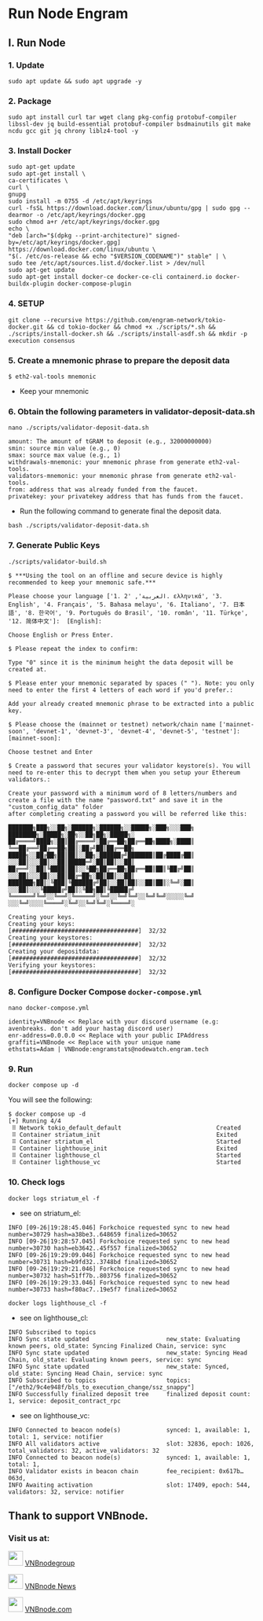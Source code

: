 # Run Node Engram

## I\. Run Node
### 1\. Update
```
sudo apt update && sudo apt upgrade -y
```

### 2\. Package
```
sudo apt install curl tar wget clang pkg-config protobuf-compiler libssl-dev jq build-essential protobuf-compiler bsdmainutils git make ncdu gcc git jq chrony liblz4-tool -y
```

### 3\. Install Docker
```
sudo apt-get update
sudo apt-get install \
ca-certificates \
curl \
gnupg
sudo install -m 0755 -d /etc/apt/keyrings
curl -fsSL https://download.docker.com/linux/ubuntu/gpg | sudo gpg --dearmor -o /etc/apt/keyrings/docker.gpg
sudo chmod a+r /etc/apt/keyrings/docker.gpg
echo \
"deb [arch="$(dpkg --print-architecture)" signed-by=/etc/apt/keyrings/docker.gpg] https://download.docker.com/linux/ubuntu \
"$(. /etc/os-release && echo "$VERSION_CODENAME")" stable" | \
sudo tee /etc/apt/sources.list.d/docker.list > /dev/null
sudo apt-get update
sudo apt-get install docker-ce docker-ce-cli containerd.io docker-buildx-plugin docker-compose-plugin
```

### 4\. SETUP
```
git clone --recursive https://github.com/engram-network/tokio-docker.git && cd tokio-docker && chmod +x ./scripts/*.sh && ./scripts/install-docker.sh && ./scripts/install-asdf.sh && mkdir -p execution consensus
```

### 5\. Create a mnemonic phrase to prepare the deposit data
```
$ eth2-val-tools mnemonic 
```
- Keep your mnemonic
### 6\. Obtain the following parameters in validator-deposit-data.sh
```
nano ./scripts/validator-deposit-data.sh
```
```
amount: The amount of tGRAM to deposit (e.g., 32000000000)
smin: source min value (e.g., 0)
smax: source max value (e.g., 1)
withdrawals-mnemonic: your mnemonic phrase from generate eth2-val-tools.
validators-mnemonic: your mnemonic phrase from generate eth2-val-tools.
from: address that was already funded from the faucet.
privatekey: your privatekey address that has funds from the faucet.
```
- Run the following command to generate final the deposit data.
```
bash ./scripts/validator-deposit-data.sh

```
### 7\. Generate Public Keys
```
./scripts/validator-build.sh
```
```
$ ***Using the tool on an offline and secure device is highly recommended to keep your mnemonic safe.***

Please choose your language ['1. العربية', '2. ελληνικά', '3. English', '4. Français', '5. Bahasa melayu', '6. Italiano', '7. 日本語', '8. 한국어', '9. Português do Brasil', '10. român', '11. Türkçe', '12. 简体中文']:  [English]:

Choose English or Press Enter.

$ Please repeat the index to confirm: 

Type "0" since it is the minimum height the data deposit will be created at.

$ Please enter your mnemonic separated by spaces (" "). Note: you only need to enter the first 4 letters of each word if you'd prefer.:

Add your already created mnemonic phrase to be extracted into a public key.

$ Please choose the (mainnet or testnet) network/chain name ['mainnet-soon', 'devnet-1', 'devnet-3', 'devnet-4', 'devnet-5', 'testnet']:  [mainnet-soon]:

Choose testnet and Enter

$ Create a password that secures your validator keystore(s). You will need to re-enter this to decrypt them when you setup your Ethereum validators.:

Create your password with a minimum word of 8 letters/numbers and create a file with the name "password.txt" and save it in the "custom_config_data" folder
after completing creating a password you will be referred like this: 

███████╗███╗░░██╗░██████╗░██████╗░░█████╗░███╗░░░███╗  ████████╗░█████╗░██╗░░██╗██╗░█████╗░
██╔════╝████╗░██║██╔════╝░██╔══██╗██╔══██╗████╗░████║  ╚══██╔══╝██╔══██╗██║░██╔╝██║██╔══██╗
█████╗░░██╔██╗██║██║░░██╗░██████╔╝███████║██╔████╔██║  ░░░██║░░░██║░░██║█████═╝░██║██║░░██║
██╔══╝░░██║╚████║██║░░╚██╗██╔══██╗██╔══██║██║╚██╔╝██║  ░░░██║░░░██║░░██║██╔═██╗░██║██║░░██║
███████╗██║░╚███║╚██████╔╝██║░░██║██║░░██║██║░╚═╝░██║  ░░░██║░░░╚█████╔╝██║░╚██╗██║╚█████╔╝
╚══════╝╚═╝░░╚══╝░╚═════╝░╚═╝░░╚═╝╚═╝░░╚═╝╚═╝░░░░░╚═╝  ░░░╚═╝░░░░╚════╝░╚═╝░░╚═╝╚═╝░╚════╝░      
                                                                  
Creating your keys.
Creating your keys:               [####################################]  32/32          
Creating your keystores:          [####################################]  32/32          
Creating your depositdata:        [####################################]  32/32          
Verifying your keystores:         [####################################]  32/32          
```
### 8\. Configure Docker Compose `docker-compose.yml`
```
nano docker-compose.yml
```
```
identity=VNBnode << Replace with your discord username (e.g: avenbreaks. don't add your hastag discord user)
enr-address=0.0.0.0 << Replace with your public IPAddress
graffiti=VNBnode << Replace with your unique name
ethstats=Adam | VNBnode:engramstats@nodewatch.engram.tech
```

### 9\. Run
```
docker compose up -d
```
You will see the following:
```
$ docker compose up -d
[+] Running 4/4
 ⠿ Network tokio_default_default                           Created
 ⠿ Container striatum_init                                 Exited
 ⠿ Container striatum_el                                   Started
 ⠿ Container lighthouse_init                               Exited
 ⠿ Container lighthouse_cl                                 Started
 ⠿ Container lighthouse_vc                                 Started
```
### 10\. Check logs
```
docker logs striatum_el -f
```
- see on striatum_el:
```
INFO [09-26|19:28:45.046] Forkchoice requested sync to new head    number=30729 hash=a38be3..648659 finalized=30652
INFO [09-26|19:28:57.045] Forkchoice requested sync to new head    number=30730 hash=eb3642..45f557 finalized=30652
INFO [09-26|19:29:09.046] Forkchoice requested sync to new head    number=30731 hash=b9fd32..3748bd finalized=30652
INFO [09-26|19:29:21.046] Forkchoice requested sync to new head    number=30732 hash=51ff7b..803756 finalized=30652
INFO [09-26|19:29:33.046] Forkchoice requested sync to new head    number=30733 hash=f80ac7..19e5f7 finalized=30652
```
```
docker logs lighthouse_cl -f
```
- see on lighthouse_cl:
```
INFO Subscribed to topics
INFO Sync state updated                      new_state: Evaluating known peers, old_state: Syncing Finalized Chain, service: sync
INFO Sync state updated                      new_state: Syncing Head Chain, old_state: Evaluating known peers, service: sync
INFO Sync state updated                      new_state: Synced, old_state: Syncing Head Chain, service: sync
INFO Subscribed to topics                    topics: ["/eth2/9c4e948f/bls_to_execution_change/ssz_snappy"]
INFO Successfully finalized deposit tree     finalized deposit count: 1, service: deposit_contract_rpc
```
- see on lighthouse_vc:
```
INFO Connected to beacon node(s)             synced: 1, available: 1, total: 1, service: notifier
INFO All validators active                   slot: 32836, epoch: 1026, total_validators: 32, active_validators: 32
INFO Connected to beacon node(s)             synced: 1, available: 1, total: 1,
INFO Validator exists in beacon chain        fee_recipient: 0x617b…063d,
INFO Awaiting activation                     slot: 17409, epoch: 544, validators: 32, service: notifier
```

## Thank to support VNBnode.
### Visit us at:

<img src="https://user-images.githubusercontent.com/50621007/183283867-56b4d69f-bc6e-4939-b00a-72aa019d1aea.png" width="30"/> <a href="https://t.me/VNBnodegroup" target="_blank">VNBnodegroup</a>

<img src="https://user-images.githubusercontent.com/50621007/183283867-56b4d69f-bc6e-4939-b00a-72aa019d1aea.png" width="30"/> <a href="https://t.me/Vnbnode" target="_blank">VNBnode News</a>

<img src="https://github.com/vnbnode/binaries/blob/main/Logo/VNBnode.jpg" width="30"/> <a href="https://VNBnode.com" target="_blank">VNBnode.com</a>
